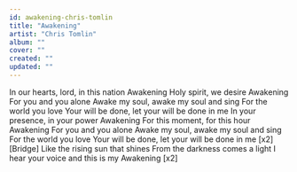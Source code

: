 ```yaml
---
id: awakening-chris-tomlin
title: "Awakening"
artist: "Chris Tomlin"
album: ""
cover: ""
created: ""
updated: ""
---
```


In our hearts, lord, in this nation
Awakening
Holy spirit, we desire
Awakening
For you and you alone
Awake my soul, awake my soul and sing
For the world you love
Your will be done, let your will be done in me
In your presence, in your power
Awakening
For this moment, for this hour
Awakening
For you and you alone
Awake my soul, awake my soul and sing
For the world you love
Your will be done, let your will be done in me [x2]
[Bridge]
Like the rising sun that shines
From the darkness comes a light
I hear your voice and this is my
Awakening [x2]